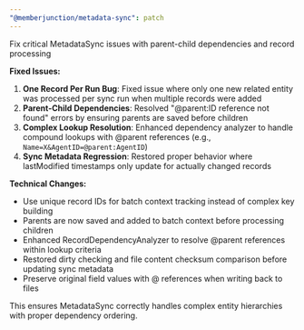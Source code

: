 ```yaml
---
"@memberjunction/metadata-sync": patch
---
```


Fix critical MetadataSync issues with parent-child dependencies and record processing

**Fixed Issues:**
1. **One Record Per Run Bug**: Fixed issue where only one new related entity was processed per sync run when multiple records were added
2. **Parent-Child Dependencies**: Resolved "@parent:ID reference not found" errors by ensuring parents are saved before children
3. **Complex Lookup Resolution**: Enhanced dependency analyzer to handle compound lookups with @parent references (e.g., `Name=X&AgentID=@parent:AgentID`)
4. **Sync Metadata Regression**: Restored proper behavior where lastModified timestamps only update for actually changed records

**Technical Changes:**
- Use unique record IDs for batch context tracking instead of complex key building
- Parents are now saved and added to batch context before processing children
- Enhanced RecordDependencyAnalyzer to resolve @parent references within lookup criteria
- Restored dirty checking and file content checksum comparison before updating sync metadata
- Preserve original field values with @ references when writing back to files

This ensures MetadataSync correctly handles complex entity hierarchies with proper dependency ordering.